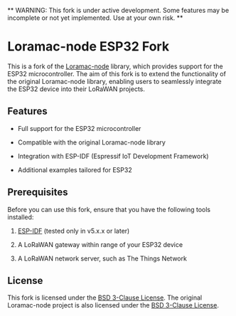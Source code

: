 ** WARNING: This fork is under active development. Some features may be incomplete or not yet implemented. Use at your own risk. **


# Loramac-node ESP32 Fork

  

This is a fork of the [Loramac-node](https://github.com/Lora-net/LoRaMac-node) library, which provides support for the ESP32 microcontroller. The aim of this fork is to extend the functionality of the original Loramac-node library, enabling users to seamlessly integrate the ESP32 device into their LoRaWAN projects.

  

## Features

  

- Full support for the ESP32 microcontroller

- Compatible with the original Loramac-node library

- Integration with ESP-IDF (Espressif IoT Development Framework)

- Additional examples tailored for ESP32

  

## Prerequisites

Before you can use this fork, ensure that you have the following tools installed:

  

1. [ESP-IDF](https://docs.espressif.com/projects/esp-idf/en/latest/esp32/get-started/index.html) (tested only in v5.x.x or later)

2. A LoRaWAN gateway within range of your ESP32 device

3. A LoRaWAN network server, such as The Things Network

  
  

## License

This fork is licensed under the [BSD 3-Clause License](https://opensource.org/license/bsd-3-clause/). The original Loramac-node project is also licensed under the [BSD 3-Clause License](https://opensource.org/license/bsd-3-clause/).
